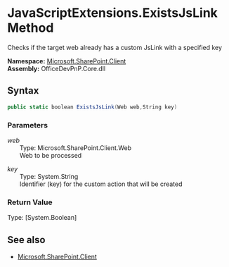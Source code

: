 # JavaScriptExtensions.ExistsJsLink Method  
Checks if the target web already has a custom JsLink with a specified key  

**Namespace:** [Microsoft.SharePoint.Client](Microsoft.SharePoint.Client.md)  
**Assembly:** OfficeDevPnP.Core.dll  
## Syntax
```C#
public static boolean ExistsJsLink(Web web,String key)
```
### Parameters
*web*  
&emsp;&emsp;Type: Microsoft.SharePoint.Client.Web  
&emsp;&emsp;Web to be processed  
  
*key*  
&emsp;&emsp;Type: System.String  
&emsp;&emsp;Identifier (key) for the custom action that will be created  
  
### Return Value
Type: [System.Boolean]  


## See also
- [Microsoft.SharePoint.Client](Microsoft.SharePoint.Client.md)
